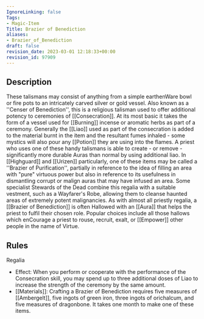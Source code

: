 ```yaml
---
IgnoreLinking: false
Tags:
- Magic-Item
Title: Brazier of Benediction
aliases:
- Brazier_of_Benediction
draft: false
revision_date: 2023-03-01 12:18:33+00:00
revision_id: 97909
---
```


## Description
These talismans may consist of anything from a simple earthenWare bowl or fire pots to an intricately carved silver or gold vessel. Also known as a ''Censer of Benediction'', this is a religious talisman used to offer additional potency to ceremonies of [[Consecration]]. At its most basic it takes the form of a vessel used for [[Burning]] incense or aromatic herbs as part of a ceremony. Generally the [[Liao]] used as part of the consecration is added to the material burnt in the item and the resultant fumes inhaled - some mystics will also pour any [[Potion]] they are using into the flames.
A priest who uses one of these handy talismans is able to create - or remove - significantly more durable Auras than normal by using additional liao. In [[Highguard]] and [[Urizen]] particularly, one of these items may be called a ''Brazier of Purification'', partially in reference to the idea of filling an area with "pure" virtuous power but also in reference to its usefulness in dismantling corrupt or malign auras that may have infused an area. Some specialist Stewards of the Dead combine this regalia with a suitable vestment, such as a Wayfarer's Robe, allowing them to cleanse haunted areas of extremely potent malignancies.
As with almost all priestly regalia, a [[Brazier of Benediction]] is often Hallowed with an [[Aura]] that helps the priest to fulfil their chosen role. Popular choices include all those hallows which enCourage a priest to rouse, recruit, exalt, or [[Empower]] other people in the name of Virtue.
## Rules
Regalia
* Effect: When you perform or cooperate with the performance of the Consecration skill, you may spend up to three additional doses of Liao to increase the strength of the ceremony by the same amount.
* [[Materials]]: Crafting a Brazier of Benediction requires five measures of [[Ambergelt]], five ingots of green iron, three ingots of orichalcum, and five measures of dragonbone. It takes one month to make one of these items.